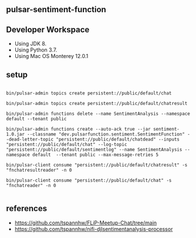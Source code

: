 ## pulsar-sentiment-function

## Developer Workspace

* Using JDK 8.
* Using Python 3.7.
* Using Mac OS Monterey 12.0.1

## setup

````

bin/pulsar-admin topics create persistent://public/default/chat

bin/pulsar-admin topics create persistent://public/default/chatresult

bin/pulsar-admin functions delete --name SentimentAnalysis --namespace default --tenant public

bin/pulsar-admin functions create --auto-ack true --jar sentiment-1.0.jar --classname "dev.pulsarfunction.sentiment.SentimentFunction" --dead-letter-topic "persistent://public/default/chatdead" --inputs "persistent://public/default/chat" --log-topic "persistent://public/default/sentimentlog" --name SentimentAnalysis --namespace default  --tenant public --max-message-retries 5

bin/pulsar-client consume "persistent://public/default/chatresult" -s "fnchatresultreader" -n 0

bin/pulsar-client consume "persistent://public/default/chat" -s "fnchatreader" -n 0


````

## references

* https://github.com/tspannhw/FLiP-Meetup-Chat/tree/main
* https://github.com/tspannhw/nifi-djlsentimentanalysis-processor
